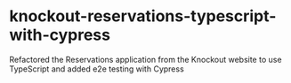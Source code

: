 # knockout-reservations-typescript-with-cypress

Refactored the Reservations application from the Knockout website to use TypeScript and added e2e testing with Cypress
